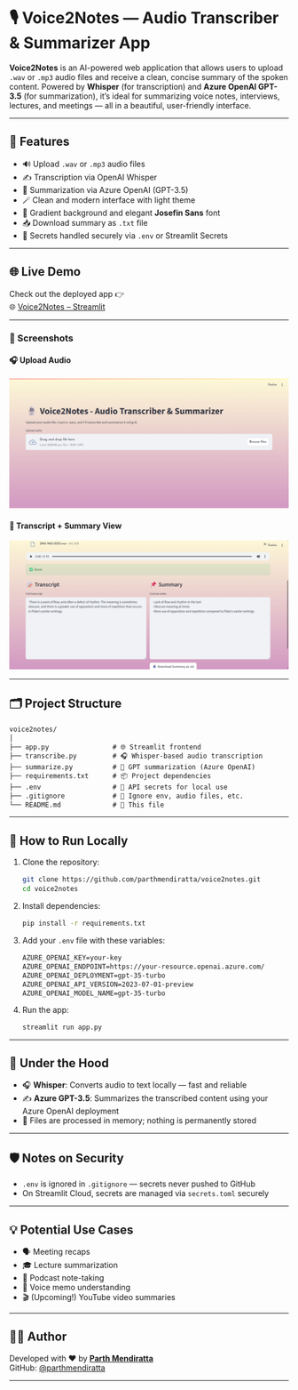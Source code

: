 # 🎙️ Voice2Notes — Audio Transcriber & Summarizer App

**Voice2Notes** is an AI-powered web application that allows users to upload `.wav` or `.mp3` audio files and receive a clean, concise summary of the spoken content. Powered by **Whisper** (for transcription) and **Azure OpenAI GPT-3.5** (for summarization), it’s ideal for summarizing voice notes, interviews, lectures, and meetings — all in a beautiful, user-friendly interface.

---

## 🚀 Features

- 🔊 Upload `.wav` or `.mp3` audio files
- ✍️ Transcription via OpenAI Whisper
- 🧠 Summarization via Azure OpenAI (GPT-3.5)
- 🪄 Clean and modern interface with light theme
- 🎨 Gradient background and elegant **Josefin Sans** font
- 📥 Download summary as `.txt` file
- 🔐 Secrets handled securely via `.env` or Streamlit Secrets

---

## 🌐 Live Demo

Check out the deployed app 👉  
🌐 [Voice2Notes – Streamlit](https://voice2notesapp-parthmendiratta.streamlit.app/)

---

### 📸 Screenshots

#### 🎧 Upload Audio
![App Screenshot 1](Screenshot1.png)

#### 📝 Transcript + Summary View
![App Screenshot 2](Screenshot2.png)


---

## 🗂️ Project Structure

```
voice2notes/
│
├── app.py                # 🌐 Streamlit frontend
├── transcribe.py         # 🎧 Whisper-based audio transcription
├── summarize.py          # 🧠 GPT summarization (Azure OpenAI)
├── requirements.txt      # 📦 Project dependencies
├── .env                  # 🔐 API secrets for local use
├── .gitignore            # 🚫 Ignore env, audio files, etc.
└── README.md             # 📘 This file
```

---

## 🔧 How to Run Locally

1. Clone the repository:
   ```bash
   git clone https://github.com/parthmendiratta/voice2notes.git
   cd voice2notes
   ```

2. Install dependencies:
   ```bash
   pip install -r requirements.txt
   ```

3. Add your `.env` file with these variables:
   ```
   AZURE_OPENAI_KEY=your-key
   AZURE_OPENAI_ENDPOINT=https://your-resource.openai.azure.com/
   AZURE_OPENAI_DEPLOYMENT=gpt-35-turbo
   AZURE_OPENAI_API_VERSION=2023-07-01-preview
   AZURE_OPENAI_MODEL_NAME=gpt-35-turbo
   ```

4. Run the app:
   ```bash
   streamlit run app.py
   ```

---

## 🧠 Under the Hood

- 🎧 **Whisper**: Converts audio to text locally — fast and reliable
- ✍️ **Azure GPT-3.5**: Summarizes the transcribed content using your Azure OpenAI deployment
- 📁 Files are processed in memory; nothing is permanently stored

---

## 🛡️ Notes on Security

- `.env` is ignored in `.gitignore` — secrets never pushed to GitHub
- On Streamlit Cloud, secrets are managed via `secrets.toml` securely

---

## 💡 Potential Use Cases

- 🗣️ Meeting recaps
- 🎓 Lecture summarization
- 🎤 Podcast note-taking
- 📱 Voice memo understanding
- 🎬 (Upcoming!) YouTube video summaries

---

## 👨‍💻 Author

Developed with ❤️ by **[Parth Mendiratta](https://www.linkedin.com/in/parth-mendiratta-66aa48305)**  
GitHub: [@parthmendiratta](https://github.com/parthmendiratta)

---
